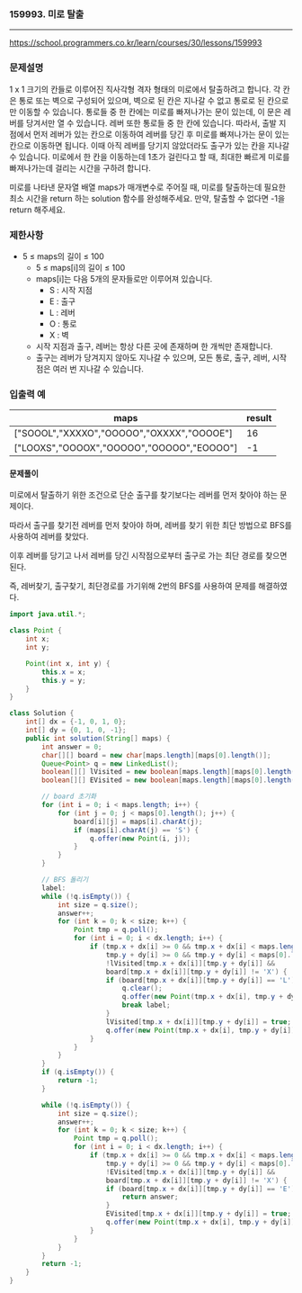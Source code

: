 ### 159993. 미로 탈출

---

https://school.programmers.co.kr/learn/courses/30/lessons/159993

### 문제설명

1 x 1 크기의 칸들로 이루어진 직사각형 격자 형태의 미로에서 탈출하려고 합니다. 각 칸은 통로 또는 벽으로 구성되어 있으며, 벽으로 된 칸은 지나갈 수 없고 통로로 된 칸으로만
이동할 수 있습니다. 통로들 중 한 칸에는 미로를 빠져나가는 문이 있는데, 이 문은 레버를 당겨서만 열 수 있습니다. 레버 또한 통로들 중 한 칸에 있습니다. 따라서, 출발
지점에서 먼저 레버가 있는 칸으로 이동하여 레버를 당긴 후 미로를 빠져나가는 문이 있는 칸으로 이동하면 됩니다. 이때 아직 레버를 당기지 않았더라도 출구가 있는 칸을 지나갈 수
있습니다. 미로에서 한 칸을 이동하는데 1초가 걸린다고 할 때, 최대한 빠르게 미로를 빠져나가는데 걸리는 시간을 구하려 합니다.

미로를 나타낸 문자열 배열 maps가 매개변수로 주어질 때, 미로를 탈출하는데 필요한 최소 시간을 return 하는 solution 함수를 완성해주세요. 만약, 탈출할 수 없다면
-1을 return 해주세요.

### 제한사항

- 5 ≤ maps의 길이 ≤ 100
    - 5 ≤ maps[i]의 길이 ≤ 100
    - maps[i]는 다음 5개의 문자들로만 이루어져 있습니다.
        - S : 시작 지점
        - E : 출구
        - L : 레버
        - O : 통로
        - X : 벽
    - 시작 지점과 출구, 레버는 항상 다른 곳에 존재하며 한 개씩만 존재합니다.
    - 출구는 레버가 당겨지지 않아도 지나갈 수 있으며, 모든 통로, 출구, 레버, 시작점은 여러 번 지나갈 수 있습니다.

### 입출력 예

| maps                                      | result |
|-------------------------------------------|--------|
| ["SOOOL","XXXXO","OOOOO","OXXXX","OOOOE"] | 16     |
| ["LOOXS","OOOOX","OOOOO","OOOOO","EOOOO"] | -1     |

#### 문제풀이

미로에서 탈출하기 위한 조건으로 단순 출구를 찾기보다는 레버를 먼저 찾아야 하는 문제이다. 

따라서 출구를 찾기전 레버를 먼저 찾아야 하며, 레버를 찾기 위한 최단 방법으로 BFS를 사용하여 레버를 찾았다.

이후 레버를 당기고 나서 레버를 당긴 시작점으로부터 출구로 가는 최단 경로를 찾으면 된다.

즉, 레버찾기, 출구찾기, 최단경로를 가기위해 2번의 BFS를 사용하여 문제를 해결하였다. 

```java
import java.util.*;

class Point {
    int x;
    int y;

    Point(int x, int y) {
        this.x = x;
        this.y = y;
    }
}

class Solution {
    int[] dx = {-1, 0, 1, 0};
    int[] dy = {0, 1, 0, -1};
    public int solution(String[] maps) {
        int answer = 0;
        char[][] board = new char[maps.length][maps[0].length()];
        Queue<Point> q = new LinkedList();
        boolean[][] lVisited = new boolean[maps.length][maps[0].length()];
        boolean[][] EVisited = new boolean[maps.length][maps[0].length()];

        // board 초기화
        for (int i = 0; i < maps.length; i++) {
            for (int j = 0; j < maps[0].length(); j++) {
                board[i][j] = maps[i].charAt(j);
                if (maps[i].charAt(j) == 'S') {
                    q.offer(new Point(i, j));
                }
            }
        }

        // BFS 돌리기
        label:
        while (!q.isEmpty()) {
            int size = q.size();
            answer++;
            for (int k = 0; k < size; k++) {
                Point tmp = q.poll();
                for (int i = 0; i < dx.length; i++) {
                    if (tmp.x + dx[i] >= 0 && tmp.x + dx[i] < maps.length &&
                        tmp.y + dy[i] >= 0 && tmp.y + dy[i] < maps[0].length() &&
                        !lVisited[tmp.x + dx[i]][tmp.y + dy[i]] &&
                        board[tmp.x + dx[i]][tmp.y + dy[i]] != 'X') {
                        if (board[tmp.x + dx[i]][tmp.y + dy[i]] == 'L') {
                            q.clear();
                            q.offer(new Point(tmp.x + dx[i], tmp.y + dy[i]));
                            break label;
                        }
                        lVisited[tmp.x + dx[i]][tmp.y + dy[i]] = true;
                        q.offer(new Point(tmp.x + dx[i], tmp.y + dy[i]));
                    }
                }
            }
        }
        if (q.isEmpty()) {
            return -1;
        }

        while (!q.isEmpty()) {
            int size = q.size();
            answer++;
            for (int k = 0; k < size; k++) {
                Point tmp = q.poll();
                for (int i = 0; i < dx.length; i++) {
                    if (tmp.x + dx[i] >= 0 && tmp.x + dx[i] < maps.length &&
                        tmp.y + dy[i] >= 0 && tmp.y + dy[i] < maps[0].length() &&
                        !EVisited[tmp.x + dx[i]][tmp.y + dy[i]] &&
                        board[tmp.x + dx[i]][tmp.y + dy[i]] != 'X') {
                        if (board[tmp.x + dx[i]][tmp.y + dy[i]] == 'E') {
                            return answer;
                        }
                        EVisited[tmp.x + dx[i]][tmp.y + dy[i]] = true;
                        q.offer(new Point(tmp.x + dx[i], tmp.y + dy[i]));
                    }
                }
            }
        }
        return -1;
    }
}

```
